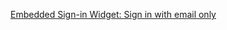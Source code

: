 [Embedded Sign-in Widget: Sign in with email only](/docs/guides/pwd-optional-widget-sign-in-email/nodeexpress/main/)

<!-- TODO: Do we need a react widget guide? ->
